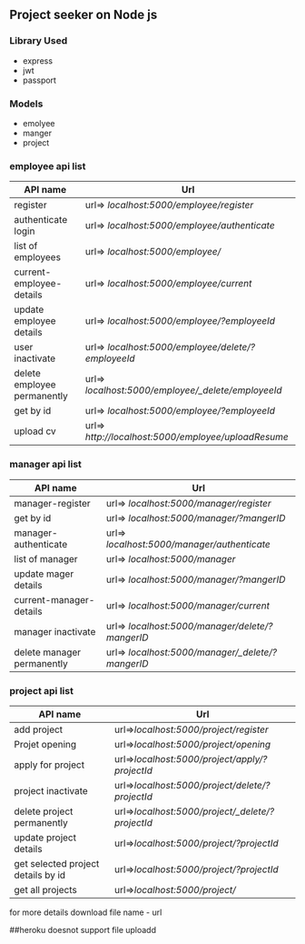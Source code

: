 ## Project seeker on Node js

### Library Used
* express
* jwt
* passport

### Models
* emolyee
* manger
* project

### employee api list 
|API name| Url |
|---|---|
|register                     | url=> *localhost:5000/employee/register*|
|authenticate login           | url=> *localhost:5000/employee/authenticate*|
|list of employees            | url=> *localhost:5000/employee/*|
|current-employee-details     | url=> *localhost:5000/employee/current*|
|update employee details      | url=> *localhost:5000/employee/?employeeId*|
|user inactivate              | url=> *localhost:5000/employee/delete/?employeeId*|
|delete employee permanently  | url=> *localhost:5000/employee/_delete/employeeId*|
|get by id                    | url=> *localhost:5000/employee/?employeeId*|
|upload cv                    | url=> *http://localhost:5000/employee/uploadResume*|

### manager api list 
|API name| Url |
|---|---|
|manager-register              |url=> *localhost:5000/manager/register*|
|get by id                     |url=> *localhost:5000/manager/?mangerID*|
|manager-authenticate          |url=> *localhost:5000/manager/authenticate*|
|list of manager               |url=> *localhost:5000/manager*|
|update mager details          |url=> *localhost:5000/manager/?mangerID*|
|current-manager-details       |url=> *localhost:5000/manager/current*|
|manager inactivate            |url=> *localhost:5000/manager/delete/?mangerID*|
|delete manager permanently    |url=> *localhost:5000/manager/_delete/?mangerID*|

### project api list 
|API name| Url |
|---|---|
|add project                         |url=>*localhost:5000/project/register*|
|Projet opening                      |url=>*localhost:5000/project/opening*|
|apply for project                   |url=>*localhost:5000/project/apply/?projectId*|
|project inactivate                  |url=>*localhost:5000/project/delete/?projectId*|
|delete project permanently          |url=>*localhost:5000/project/_delete/?projectId*|
|update project details              |url=>*localhost:5000/project/?projectId*|
|get selected project details by id  |url=>*localhost:5000/project/?projectId*|
|get all projects                    |url=>*localhost:5000/project/*|


for more details download file name - url



##heroku doesnot support file uploadd
